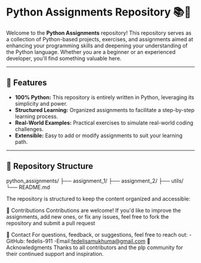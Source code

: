 # Python Assignments Repository 📚🐍

Welcome to the **Python Assignments** repository! This repository serves as a collection of Python-based projects, exercises, and assignments aimed at enhancing your programming skills and deepening your understanding of the Python language. Whether you are a beginner or an experienced developer, you'll find something valuable here.

---

## 🌟 Features

- **100% Python:** This repository is entirely written in Python, leveraging its simplicity and power.
- **Structured Learning:** Organized assignments to facilitate a step-by-step learning process.
- **Real-World Examples:** Practical exercises to simulate real-world coding challenges.
- **Extensible:** Easy to add or modify assignments to suit your learning path.

---

## 📂 Repository Structure
python_assignments/
├── assignment_1/
├── assignment_2/
├── utils/
└── README.md

The repository is structured to keep the content organized and accessible:


🤝 Contributions
Contributions are welcome! If you'd like to improve the assignments, add new ones, or fix any issues, feel free to fork the repository and submit a pull request

📧 Contact
For questions, feedback, or suggestions, feel free to reach out:
-GitHub: fedelis-911
-Email:fedelisamukhuma@gmail.com
🌟 Acknowledgments
Thanks to all contributors and the plp community for their continued support and inspiration.
